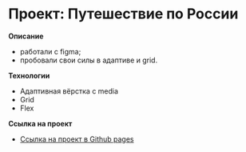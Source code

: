 # Проект: Путешествие по России

**Описание**
* работали с figma;
* пробовали свои силы в адаптиве и grid.

**Технологии**

* Адаптивная вёрстка c media
* Grid
* Flex

**Ссылка на проект**

* [Ссылка на проект в Github pages](https://github.com/alexsaushkin/russian-travel/index.html )

